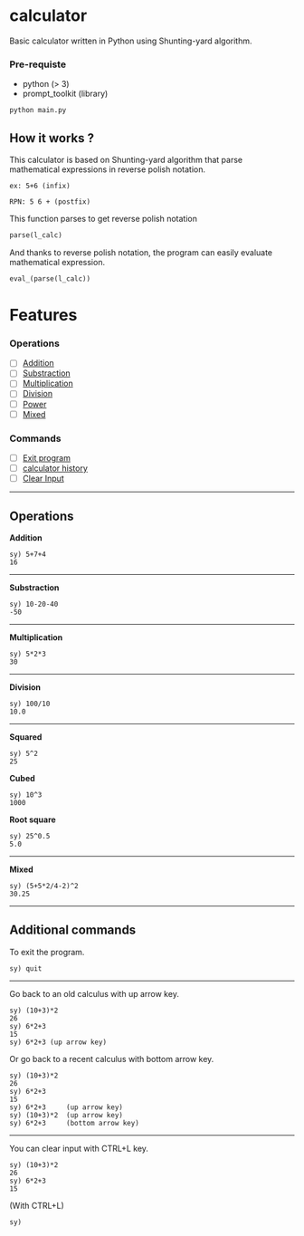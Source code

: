 # calculator

Basic calculator written in Python using Shunting-yard algorithm.

### Pre-requiste
- python (> 3)
- prompt_toolkit (library)

```
python main.py
```

## How it works ?

This calculator is based on Shunting-yard algorithm that parse mathematical expressions in reverse polish notation.

```
ex: 5+6 (infix)

RPN: 5 6 + (postfix)
```

This function parses to get reverse polish notation
```py
parse(l_calc)
```

And thanks to reverse polish notation, the program can easily evaluate mathematical expression.

```py
eval_(parse(l_calc))
```

# Features
### Operations
- [ ] [Addition](#addition)
- [ ] [Substraction](#substraction)
- [ ] [Multiplication](#multiplication)
- [ ] [Division](#division)
- [ ] [Power](#power)
- [ ] [Mixed](#mixed)

### Commands
- [ ] [Exit program](#exit)
- [ ] [calculator history](#history)
- [ ] [Clear Input](#clear)

---

## Operations
<div id ="addition">

**Addition**
```
sy) 5+7+4
16
```
</div>

---

<div id ="substraction">

**Substraction**
```
sy) 10-20-40
-50
```
</div>

---

<div id="multiplication">

**Multiplication**
```
sy) 5*2*3
30
```
</div>

---

<div id ="division">

**Division**
```
sy) 100/10
10.0
```
</div>

---

<div id="power">

**Squared**
```
sy) 5^2
25
```

**Cubed**
```
sy) 10^3
1000
```

**Root square**
```
sy) 25^0.5
5.0
```

</div>

---

<div id="mixed">

**Mixed**
```
sy) (5+5*2/4-2)^2
30.25
```
</div>

--- 

## Additional commands

<div id="exit">

To exit the program.
```
sy) quit
```

</div>

---

<div id="history">

Go back to an old calculus with up arrow key.
```
sy) (10+3)*2
26
sy) 6*2+3
15
sy) 6*2+3 (up arrow key)
```

Or go back to a recent calculus with bottom arrow key.
```
sy) (10+3)*2
26
sy) 6*2+3
15
sy) 6*2+3     (up arrow key)
sy) (10+3)*2  (up arrow key)
sy) 6*2+3     (bottom arrow key)
```

</div>

---

<div id="clear">
You can clear input with CTRL+L key.

```
sy) (10+3)*2
26
sy) 6*2+3
15
```

(With CTRL+L)
```
sy)
```


